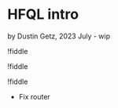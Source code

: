 # HFQL intro

by Dustin Getz, 2023 July - wip

!fiddle[](dustingetz.hfql-intro/Teeshirt-orders-1)

!fiddle[](dustingetz.hfql-intro/Teeshirt-orders-2)

!fiddle[](dustingetz.hfql-intro/Teeshirt-orders-3)

* Fix router
